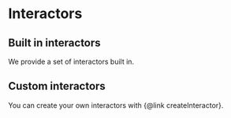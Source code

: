 # Interactors

## Built in interactors

We provide a set of interactors built in.

## Custom interactors

You can create your own interactors with {@link createInteractor}.

